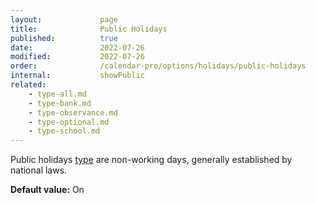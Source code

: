 ```yaml
---
layout:             page
title:              Public Holidays
published:          true
date:               2022-07-26
modified:           2022-07-26
order:              /calendar-pro/options/holidays/public-holidays
internal:           showPublic
related:
    - type-all.md
    - type-bank.md
    - type-observance.md
    - type-optional.md
    - type-school.md
---
```

Public holidays [type](./type-all.md) are non-working days, generally established by national laws.

**Default value:** On
